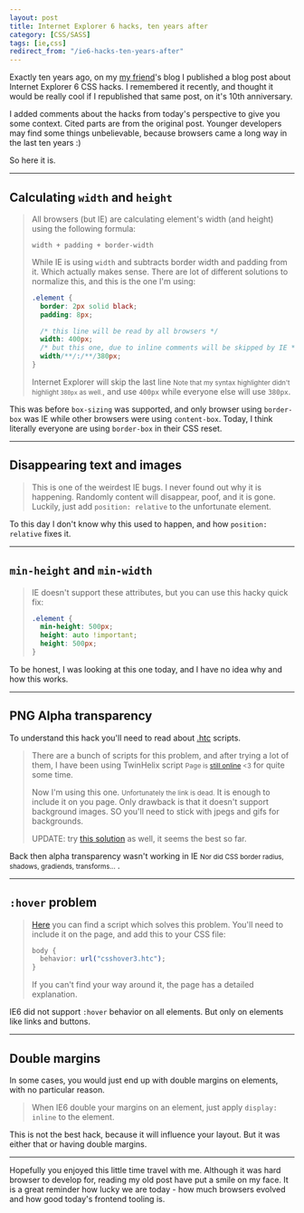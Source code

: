 ```yaml
---
layout: post
title: Internet Explorer 6 hacks, ten years after
category: [CSS/SASS]
tags: [ie,css]
redirect_from: "/ie6-hacks-ten-years-after"
---
```


Exactly ten years ago, on my [my friend](http://rand.rs/)'s blog I published a blog post about Internet Explorer 6 CSS hacks. I remembered it recently, and thought it would be really cool if I republished that same post, on it's 10th anniversary.

I added comments about the hacks from today's perspective to give you some context. Cited parts are from the original post. Younger developers may find some things unbelievable, because browsers came a long way in the last ten years :)

So here it is.

<!--more-->
-----

## Calculating `width` and `height`

> All browsers (but IE) are calculating element's width (and height) using the following formula:
> ```
> width + padding + border-width
> ```
>
> While IE is using `width` and subtracts border width and padding from it. Which actually makes sense.
> There are lot of different solutions to normalize this, and this is the one I'm using:
>
> ```css
> .element {
>   border: 2px solid black;
>   padding: 8px;
>
>   /* this line will be read by all browsers */
>   width: 400px;
>   /* but this one, due to inline comments will be skipped by IE */
>   width/**/:/**/380px;
> }
> ```
>
> Internet Explorer will
> <label class="SideNote-trigger">skip the last line</label>
> <small class="SideNote">Note that my syntax highlighter didn't highlight `380px` as well.</small>,
> and use `400px` while everyone else will use `380px`.

This was before `box-sizing` was supported, and only browser using `border-box` was IE while other browsers were using `content-box`.
Today, I think literally everyone are using `border-box` in their CSS reset.

-----

## Disappearing text and images

> This is one of the weirdest IE bugs. I never found out why it is happening. Randomly content will disappear, poof, and it is gone. Luckily, just add `position: relative` to the unfortunate element.

To this day I don't know why this used to happen, and how `position: relative` fixes it.

-----

## `min-height` and `min-width`

> IE doesn't support these attributes, but you can use this hacky quick fix:
>
> ```css
> .element {
>   min-height: 500px;
>   height: auto !important;
>   height: 500px;
> }
> ```

To be honest, I was looking at this one today, and I have no idea why and how this works.

-----

## PNG Alpha transparency

To understand this hack you'll need to read about [.htc](https://stackoverflow.com/a/10767123) scripts.

> There are a bunch of scripts for this problem, and after trying a lot of them,
> I have been using
<label class="SideNote-trigger">TwinHelix script</label>
<small class="SideNote">Page is [still online](https://www.twinhelix.com/css/iepngfix/) <3</small>
for quite some time.
>
> Now I'm using
<label class="SideNote-trigger">this one</label>.
<small class="SideNote">Unfortunately the link is dead.</small>
It is enough to include it on you page. Only drawback is that it doesn't support background images. SO you'll need to stick with jpegs and gifs for backgrounds.
>
> UPDATE: try [this solution](https://web.archive.org/web/20101021190007/http://labs.unitinteractive.com/unitpngfix.php) as well, it seems the best so far.

Back then alpha transparency wasn't working in
<label class="SideNote-trigger">IE</label>
<small class="SideNote">Nor did CSS border radius, shadows, gradiends, transforms...</small>
.

-----

## `:hover` problem

> [Here](https://peterned.home.xs4all.nl/csshover.html) you can find a script which solves this problem. You'll need to include it on the page, and add this to your CSS file:
> ```css
> body {
>   behavior: url("csshover3.htc");
> }
> ```
> If you can't find your way around it, the page has a detailed explanation.

IE6 did not support `:hover` behavior on all elements. But only on elements like links and buttons.

-----

## Double margins

In some cases, you would just end up with double margins on elements, with no particular reason.

> When IE6 double your margins on an element, just apply `display: inline` to the element.

This is not the best hack, because it will influence your layout. But it was either that or having double margins.

-----

Hopefully you enjoyed this little time travel with me. Although it was hard browser to develop for, reading my old post have put a smile on my face. It is a great reminder how lucky we are today - how much browsers evolved and how good today's frontend tooling is.
